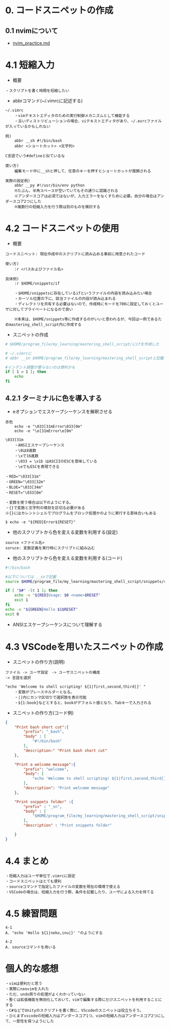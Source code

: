 # 0. コードスニペットの作成

## 0.1 nvimについて
- [nvim_practice.md](./nvim_practice.md)


# 4.1 短縮入力

- 概要
```
・スクリプトを書く時間を短縮したい
```
- abbrコマンド(~/.vimrcに記述する)
```
~/.vimrc
    ・vimテキストエディタのための実行制御メカニズムとして機能する
    ・古いディストリビューションの場合、viテキストエディタがあり、~/.exrcファイルが入っているかもしれない

例)
    abbr __sh #!/bin/bash
    abbr <ショートカット> <文字列>

C言語でいう#defineと似ているな

使い方)
    編集モード中に__shと押して、任意のキーを押すとショートカットが展開される

実際の設定例)
    abbr __py #!/usr/bin/env python
    ※たぶん、半角スペースが空いていてもその通りに認識される
    ※アンダースコアは必須ではないが、入力エラーをなくすために必要。自分の場合はアンダースコア2つにした
    ※複数行の短縮入力を行う際は別のものを検討する
```

# 4.2 コードスニペットの使用
- 概要
```
コードスニペット: 現在作成中のスクリプトに読み込める事前に用意されたコード

使い方)
    :r <パスおよびファイル名>

具体例)
    :r $HOME/snippets/if

    ・$HOME/snippetsに存在しているifというファイルの内容を読み込みたい場合
    ・カーソル位置の下に、該当ファイルの内容が読み込まれる
    ・ディレクトリを共有する必要はないので、作成時にモードを700に設定しておくとユーザに対してプライベートになるので良い

    ※本来は、$HOME/snippets等に作成するのがいいと思われるが、今回は一例であるためmastering_shell_script内に作成する
```
- スニペットの作成
```bash
# $HOME/program_file/my_learning/mastering_shell_script/にifを作成した

# ~/.vimrcに
# abbr __sn $HOME/program_file/my_learning/mastering_shell_scriptと記載した

#インデント調整が要らないのは便利かも
if [ 1 = 1 ]; then
    echo
fi

```

## 4.2.1 ターミナルに色を導入する
- eオプションでエスケープシーケンスを解釈させる
```
赤色
    echo -e "\033[31mError\033[0m"
    echo -e "\e[31mError\e[0m"

\033[31m
    ・ANSIエスケープシーケンス
    ・\0は8進数
    ・\xで16進数
    ・\033 = \x1b はASCIIのESCを意味している
    ・\eでもESCを表現できる

・RED="\033[31m"
・GREEN="\033[32m"
・BLUE="\033[34m"
・RESET="\033[0m"

・変数を使う場合は以下のようにする。
・{}で変数と文字列の境目を区切る必要がある
※{}にはカレントシェルでプログラムをブロック処理かのように実行する意味合いもある

$ echo -e "${RED}Error${RESET}"
```
- 他のスクリプトから色を変える変数を利用する(設定)
```
source <ファイル名>
soruce: 変数定義を実行時にスクリプトに組み込む
```
- 他のスクリプトから色を変える変数を利用する(コード)
```bash
#!/bin/bash

#以下については __snで記載
source $HOME/program_file/my_learning/mastering_shell_script/snippets/color

if [ "$#" -lt 1 ]; then
    echo -e "${RED}Usage: $0 <name>$RESET"
    exit 1
fi
echo -e "${GREEN}Hello $1$RESET"
exit 0
```
- ANSIエスケープシーケンスについて理解する

# 4.3 VSCodeを用いたスニペットの作成
- スニペットの作り方(説明)
```
ファイル -> ユーザ設定　-> ユーザスニペットの構成
-> 言語を選択

"echo 'Welcome to shell scripting! ${1|first,second,third|}' "
    ・変数がプレースホルダーとなる。
    ・||内にカンマ区切りで選択肢を表示可能
    ・${1:book}などとすると、bookがデフォルト値となり、Tabキーで入力される
```
- スニペットの作り方(コード例)
```json
{
	"Print bash short cut":{
		"prefix": "_bash",
		"body" : [
			"#!/bin/bash"
		],
		"description:" "Print bash short cut"
	},

	"Print a welcome message":{
		"prefix": "welcome",
		"body": [
			"echo 'Welcome to shell scripting! ${1|first,second,third|}' "
		],
		"description": "Print welcome message"
	},

    "Print snippets folder" :{
        "prefix" : "_sn",
        "body" : [
            "$HOME/program_file/my_learning/mastering_shell_script/snippets/"
        ],
        "description" : "Print snippets folder"

    }
}
```

# 4.4 まとめ
```
・短縮入力はユーザ単位で.vimrcに設定
・コードスニペットはとても便利
・sourceコマンドで指定したファイルの変数を現在の環境で使える
・VSCodeの場合は、短縮入力を行う際、条件を記載したり、ユーザによる入力を待てる
```

# 4.5 練習問題
```
4-1
A. "echo 'Hello ${1|neko,inu|}' "のようにする

4-2
A. sourceコマンドを用いる
```

# 個人的な感想
```
・vimは便利だと思う
・実際にneovimを入れた
・ただ、undo周りの処理がよくわかっていない
・暫くは拡張機能を無効化しておいて、vimで編集する際にだけスニペットを利用することにする
・C#などでUnityのスクリプトを書く際に、VScodeのスニペットは役立ちそう。
・ひとまずvscodeの短縮入力はアンダースコア1つ、vimの短縮入力はアンダースコア2つにして、一意性を保つようにした
```